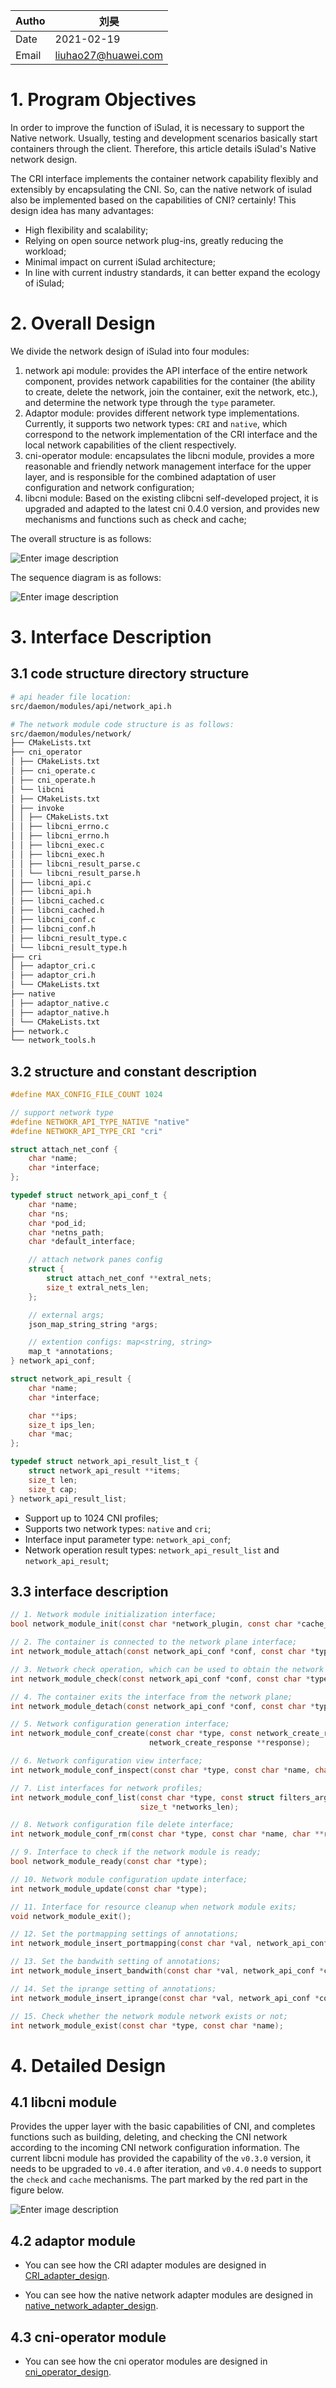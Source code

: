| Autho | 刘昊                                       |
| ----- | ------------------------------------------ |
| Date  | 2021-02-19                                 |
| Email | [liuhao27@huawei.com](liuhao27@huawei.com) |

# 1. Program Objectives

In order to improve the function of iSulad, it is necessary to support the Native network. Usually, testing and development scenarios basically start containers through the client. Therefore, this article details iSulad's Native network design.

The CRI interface implements the container network capability flexibly and extensibly by encapsulating the CNI. So, can the native network of isulad also be implemented based on the capabilities of CNI? certainly! This design idea has many advantages:

- High flexibility and scalability;
- Relying on open source network plug-ins, greatly reducing the workload;
- Minimal impact on current iSulad architecture;
- In line with current industry standards, it can better expand the ecology of iSulad;

# 2. Overall Design

We divide the network design of iSulad into four modules:

1. network api module: provides the API interface of the entire network component, provides network capabilities for the container (the ability to create, delete the network, join the container, exit the network, etc.), and determine the network type through the `type` parameter.
2. Adaptor module: provides different network type implementations. Currently, it supports two network types: `CRI` and `native`, which correspond to the network implementation of the CRI interface and the local network capabilities of the client respectively.
3. cni-operator module: encapsulates the libcni module, provides a more reasonable and friendly network management interface for the upper layer, and is responsible for the combined adaptation of user configuration and network configuration;
4. libcni module: Based on the existing clibcni self-developed project, it is upgraded and adapted to the latest cni 0.4.0 version, and provides new mechanisms and functions such as check and cache;

The overall structure is as follows:

![Enter image description](https://images.gitee.com/uploads/images/2020/1228/161128_5ca842d8_5595769.png "screenshot.png")

The sequence diagram is as follows:

![Enter image description](https://images.gitee.com/uploads/images/2021/0219/092345_561c8afa_5595769.png "screenshot.png")


# 3. Interface Description

## 3.1 code structure directory structure

```bash
# api header file location:
src/daemon/modules/api/network_api.h

# The network module code structure is as follows:
src/daemon/modules/network/
├── CMakeLists.txt
├── cni_operator
│ ├── CMakeLists.txt
│ ├── cni_operate.c
│ ├── cni_operate.h
│ └── libcni
│ ├── CMakeLists.txt
│ ├── invoke
│ │ ├── CMakeLists.txt
│ │ ├── libcni_errno.c
│ │ ├── libcni_errno.h
│ │ ├── libcni_exec.c
│ │ ├── libcni_exec.h
│ │ ├── libcni_result_parse.c
│ │ └── libcni_result_parse.h
│ ├── libcni_api.c
│ ├── libcni_api.h
│ ├── libcni_cached.c
│ ├── libcni_cached.h
│ ├── libcni_conf.c
│ ├── libcni_conf.h
│ ├── libcni_result_type.c
│ └── libcni_result_type.h
├── cri
│ ├── adaptor_cri.c
│ ├── adaptor_cri.h
│ └── CMakeLists.txt
├── native
│ ├── adaptor_native.c
│ ├── adaptor_native.h
│ └── CMakeLists.txt
├── network.c
└── network_tools.h
````

## 3.2 structure and constant description

````c
#define MAX_CONFIG_FILE_COUNT 1024

// support network type
#define NETWOKR_API_TYPE_NATIVE "native"
#define NETWOKR_API_TYPE_CRI "cri"

struct attach_net_conf {
    char *name;
    char *interface;
};

typedef struct network_api_conf_t {
    char *name;
    char *ns;
    char *pod_id;
    char *netns_path;
    char *default_interface;

    // attach network panes config
    struct {
        struct attach_net_conf **extral_nets;
        size_t extral_nets_len;
    };

    // external args;
    json_map_string_string *args;

    // extention configs: map<string, string>
    map_t *annotations;
} network_api_conf;

struct network_api_result {
    char *name;
    char *interface;

    char **ips;
    size_t ips_len;
    char *mac;
};

typedef struct network_api_result_list_t {
    struct network_api_result **items;
    size_t len;
    size_t cap;
} network_api_result_list;
````

+ Support up to 1024 CNI profiles;
+ Supports two network types: `native` and `cri`;
+ Interface input parameter type: `network_api_conf`;
+ Network operation result types: `network_api_result_list` and `network_api_result`;

## 3.3 interface description

````c
// 1. Network module initialization interface;
bool network_module_init(const char *network_plugin, const char *cache_dir, const char *conf_dir, const char* bin_path);

// 2. The container is connected to the network plane interface;
int network_module_attach(const network_api_conf *conf, const char *type, network_api_result_list **result);

// 3. Network check operation, which can be used to obtain the network configuration information of the container;
int network_module_check(const network_api_conf *conf, const char *type, network_api_result_list **result);

// 4. The container exits the interface from the network plane;
int network_module_detach(const network_api_conf *conf, const char *type);

// 5. Network configuration generation interface;
int network_module_conf_create(const char *type, const network_create_request *request,
                               network_create_response **response);

// 6. Network configuration view interface;
int network_module_conf_inspect(const char *type, const char *name, char **network_json);

// 7. List interfaces for network profiles;
int network_module_conf_list(const char *type, const struct filters_args *filters, network_network_info ***networks,
                             size_t *networks_len);

// 8. Network configuration file delete interface;
int network_module_conf_rm(const char *type, const char *name, char **res_name);

// 9. Interface to check if the network module is ready;
bool network_module_ready(const char *type);

// 10. Network module configuration update interface;
int network_module_update(const char *type);

// 11. Interface for resource cleanup when network module exits;
void network_module_exit();

// 12. Set the portmapping settings of annotations;
int network_module_insert_portmapping(const char *val, network_api_conf *conf);

// 13. Set the bandwith setting of annotations;
int network_module_insert_bandwith(const char *val, network_api_conf *conf);

// 14. Set the iprange setting of annotations;
int network_module_insert_iprange(const char *val, network_api_conf *conf);

// 15. Check whether the network module network exists or not;
int network_module_exist(const char *type, const char *name);
````

# 4. Detailed Design

## 4.1 libcni module

Provides the upper layer with the basic capabilities of CNI, and completes functions such as building, deleting, and checking the CNI network according to the incoming CNI network configuration information. The current libcni module has provided the capability of the `v0.3.0` version, it needs to be upgraded to `v0.4.0` after iteration, and `v0.4.0` needs to support the `check` and `cache` mechanisms. The part marked by the red part in the figure below.

![Enter image description](https://images.gitee.com/uploads/images/2020/1228/161204_2d5abaa1_5595769.png "screenshot.png")

## 4.2 adaptor module

- You can see how the CRI adapter modules are designed in [CRI_adapter_design](CRI_adapter_design.md).

- You can see how the native network adapter modules are designed in [native_network_adapter_design](./native_network_adapter_design.md).


##  4.3 cni-operator module

- You can see how the cni operator modules are designed in [cni_operator_design](./cni_operator_design.md).
